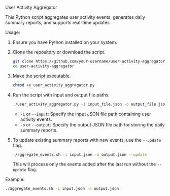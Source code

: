 User Activity Aggregator

This Python script aggregates user activity events, generates daily summary reports, and supports real-time updates.

Usage:

1. Ensure you have Python installed on your system.

2. Clone the repository or download the script.

    ```bash
    git clone https://github.com/your-username/user-activity-aggregator.git
    cd user-activity-aggregator
    ```

3. Make the script executable.

    ```bash
    chmod +x user_activity_aggregator.py
    ```

4. Run the script with input and output file paths.

    ```bash
    ./user_activity_aggregator.py -i input_file.json -o output_file.json
    ```

    - `-i` or `--input`: Specify the input JSON file path containing user activity events.
    - `-o` or `--output`: Specify the output JSON file path for storing the daily summary reports.

5. To update existing summary reports with new events, use the `--update` flag.

    ```bash
    ./aggregate_events.sh -i input.json -o output.json --update
    ```

    This will process only the events added after the last run without the `--update` flag.

Example:

```bash
./aggregate_events.sh -i input.json -o output.json
